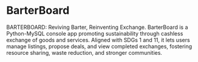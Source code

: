 # BarterBoard
BARTERBOARD: Reviving Barter, Reinventing Exchange. BarterBoard is a Python-MySQL console app promoting sustainability through cashless exchange of goods and services. Aligned with SDGs 1 and 11, it lets users manage listings, propose deals, and view completed exchanges, fostering resource sharing, waste reduction, and stronger communities.




